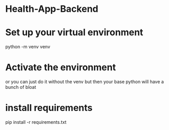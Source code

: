 # Health-App-Backend

# Set up your virtual environment
python -m venv venv

# Activate the environment
or you can just do it without the venv but then your base python will have a bunch of bloat

# install requirements
pip install -r requirements.txt



